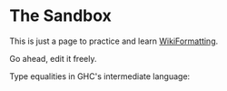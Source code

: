 # The Sandbox


This is just a page to practice and learn [WikiFormatting](wiki-formatting). 


Go ahead, edit it freely.

Type equalities in GHC's intermediate language: